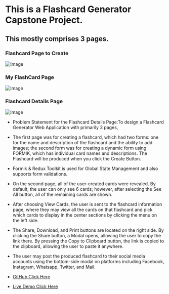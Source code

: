 # This is a Flashcard Generator Capstone Project.

## This mostly comprises 3 pages.

### Flashcard Page to Create
![Image](https://github.com/dpvasani/Flashcard-Generator/assets/109815626/9ae42a9d-c584-424e-a856-58ec7311e6fe)

### My FlashCard Page
![image](https://github.com/dpvasani/Flashcard-Generator/assets/109815626/e7484454-a093-4f56-af1f-75e7bfd4c30d)

### Flashcard Details Page
![image](https://github.com/dpvasani/Flashcard-Generator/assets/109815626/7ff60aee-4f63-4ff5-9fec-7261eb69f7f4)

* Problem Statement for the Flashcard Details Page:To design a Flashcard Generator Web Application with primarily 3 pages,

* The first page was for creating a flashcard, which had two forms: one for the name and description of the flashcard and the ability to add images; the second form was for creating a dynamic form using FORMIK, which has individual card names and descriptions. The Flashcard will be produced when you click the Create Button.

* Formik & Redux Toolkit is used for Global State Management and also supports form validations.

* On the second page, all of the user-created cards were revealed. By default, the user can only see 6 cards; however, after selecting the See All button, all of the remaining cards are shown.

* After choosing View Cards, the user is sent to the flashcard information page, where they may view all the cards on that flashcard and pick which cards to display in the center sections by clicking the menu on the left side.

* The Share, Download, and Print buttons are located on the right side. By clicking the Share button, a Modal opens, allowing the user to copy the link there. By pressing the Copy to Clipboard button, the link is copied to the clipboard, allowing the user to paste it anywhere.

* The user may post the produced flashcard to their social media accounts using the bottom-side modal on platforms including Facebook, Instagram, Whatsapp, Twitter, and Mail.

- [GitHub Click Here](https://github.com/dpvasani/Flashcard-Generator)

- [Live Demo Click Here](https://flashcard-generator56.netlify.app/)
